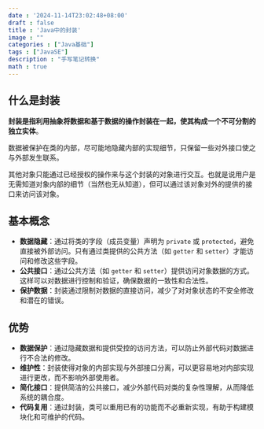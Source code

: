 ```yaml
---
date : '2024-11-14T23:02:48+08:00'
draft : false
title : 'Java中的封装'
image : ""
categories : ["Java基础"]
tags : ["JavaSE"]
description : "手写笔记转换"
math : true
---
```


## 什么是封装

**封装是指利用抽象将数据和基于数据的操作封装在一起，使其构成一个不可分割的独立实体**。

数据被保护在类的内部，尽可能地隐藏内部的实现细节，只保留一些对外接口使之与外部发生联系。

其他对象只能通过已经授权的操作来与这个封装的对象进行交互。也就是说用户是无需知道对象内部的细节（当然也无从知道），但可以通过该对象对外的提供的接口来访问该对象。

## 基本概念

- **数据隐藏**：通过将类的字段（成员变量）声明为 `private` 或 `protected`，避免直接被外部访问。只有通过类提供的公共方法（如 `getter` 和 `setter`）才能访问和修改这些字段。
- **公共接口**：通过公共方法（如 `getter` 和 `setter`）提供访问对象数据的方式。这样可以对数据进行控制和验证，确保数据的一致性和合法性。
- **保护数据**：封装通过限制对数据的直接访问，减少了对对象状态的不安全修改和潜在的错误。

## 优势

- **数据保护**：通过隐藏数据和提供受控的访问方法，可以防止外部代码对数据进行不合法的修改。
- **维护性**：封装使得对象的内部实现与外部接口分离，可以更容易地对内部实现进行更改，而不影响外部使用者。
- **简化接口**：提供简洁的公共接口，减少外部代码对类的复杂性理解，从而降低系统的耦合度。
- **代码复用**：通过封装，类可以重用已有的功能而不必重新实现，有助于构建模块化和可维护的代码。